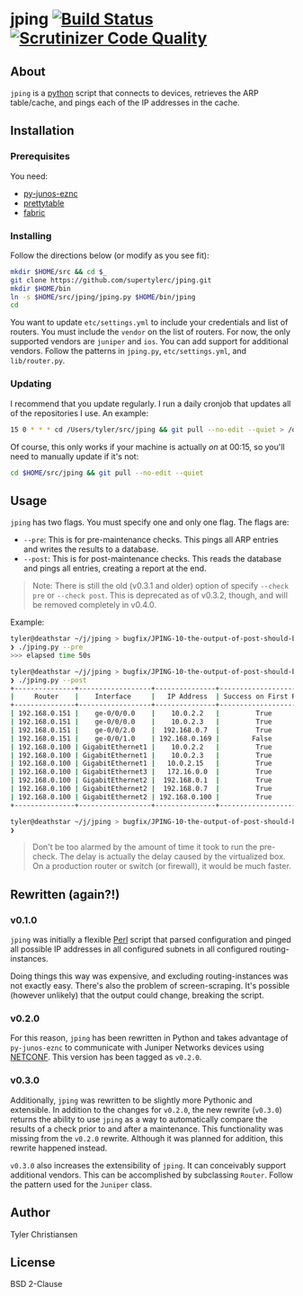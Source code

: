 # jping [![Build Status](https://travis-ci.org/supertylerc/jping.svg?branch=master)](https://travis-ci.org/supertylerc/jping) [![Scrutinizer Code Quality](https://scrutinizer-ci.com/g/supertylerc/jping/badges/quality-score.png?b=master)](https://scrutinizer-ci.com/g/supertylerc/jping/?branch=master)

## About

`jping` is a [python][1] script that connects to devices, retrieves the
ARP table/cache, and pings each of the IP addresses in the cache.

## Installation

### Prerequisites

You need:

* [py-junos-eznc][2]
* [prettytable][7]
* [fabric][8]

### Installing

Follow the directions below (or modify as you see fit):

```bash
mkdir $HOME/src && cd $_
git clone https://github.com/supertylerc/jping.git
mkdir $HOME/bin
ln -s $HOME/src/jping/jping.py $HOME/bin/jping
cd
```

You want to update `etc/settings.yml` to include your credentials and list of
routers.  You must include the `vendor` on the list of routers.  For now, the
only supported vendors are `juniper` and `ios`.  You can add support for
additional vendors.  Follow the patterns in `jping.py`, `etc/settings.yml`, and
`lib/router.py`.

### Updating

I recommend that you update regularly.  I run a daily cronjob that
updates all of the repositories I use.  An example:

```bash
15 0 * * * cd /Users/tyler/src/jping && git pull --no-edit --quiet > /dev/null 2>&1
```

Of course, this only works if your machine is actually _on_ at 00:15, so
you'll need to manually update if it's not:

```bash
cd $HOME/src/jping && git pull --no-edit --quiet
```

## Usage

`jping` has two flags.  You must specify one and only one flag.  The flags are:

* `--pre`: This is for pre-maintenance checks.  This pings all ARP entries and writes the results to a database.
* `--post`: This is for post-maintenance checks.  This reads the database and pings all entries, creating a report at the end.

> Note: There is still the old (v0.3.1 and older) option of specify
> `--check pre` or `--check post`.  This is deprecated as of v0.3.2, though, and
> will be removed completely in v0.4.0.

Example:

```bash
tyler@deathstar ~/j/jping > bugfix/JPING-10-the-output-of-post-should-be-a-single ⁝ ✚ ✱
❯ ./jping.py --pre                                                                                                               [13:06:55]
>>> elapsed time 50s

tyler@deathstar ~/j/jping > bugfix/JPING-10-the-output-of-post-should-be-a-single ⁝ ✚ ✱
❯ ./jping.py --post                                                                                                              [13:07:48]
+---------------+------------------+---------------+----------------------+-----------------------+
|     Router    |    Interface     |   IP Address  | Success on First Run | Success on Second Run |
+---------------+------------------+---------------+----------------------+-----------------------+
| 192.168.0.151 |    ge-0/0/0.0    |    10.0.2.2   |         True         |          True         |
| 192.168.0.151 |    ge-0/0/0.0    |    10.0.2.3   |         True         |          True         |
| 192.168.0.151 |    ge-0/0/2.0    |  192.168.0.7  |         True         |          True         |
| 192.168.0.151 |    ge-0/0/1.0    | 192.168.0.169 |        False         |         False         |
| 192.168.0.100 | GigabitEthernet1 |    10.0.2.2   |         True         |          True         |
| 192.168.0.100 | GigabitEthernet1 |    10.0.2.3   |         True         |          True         |
| 192.168.0.100 | GigabitEthernet1 |   10.0.2.15   |         True         |          True         |
| 192.168.0.100 | GigabitEthernet3 |   172.16.0.0  |         True         |          True         |
| 192.168.0.100 | GigabitEthernet2 |  192.168.0.1  |         True         |          True         |
| 192.168.0.100 | GigabitEthernet2 |  192.168.0.7  |         True         |          True         |
| 192.168.0.100 | GigabitEthernet2 | 192.168.0.100 |         True         |          True         |
+---------------+------------------+---------------+----------------------+-----------------------+

tyler@deathstar ~/j/jping > bugfix/JPING-10-the-output-of-post-should-be-a-single ⁝ ✚ ✱
❯                                                                                                                                [13:07:58]
```

> Don't be too alarmed by the amount of time it took to run the pre-check.  The
> delay is actually the delay caused by the virtualized box.  On a production
> router or switch (or firewall), it would be much faster.

## Rewritten (again?!)

### v0.1.0

`jping` was initially a flexible [Perl][4] script that parsed
configuration and pinged all possible IP addresses in all configured
subnets in all configured routing-instances.

Doing things this way was expensive, and excluding routing-instances was
not exactly easy.  There's also the problem of screen-scraping.  It's
possible (however unlikely) that the output could change, breaking the
script.

### v0.2.0

For this reason, `jping` has been rewritten in Python and takes
advantage of `py-junos-eznc` to communicate with Juniper Networks
devices using [NETCONF][5].  This version has been tagged as `v0.2.0`.

### v0.3.0

Additionally, `jping` was rewritten to be slightly more Pythonic and extensible.
In addition to the changes for `v0.2.0`, the new rewrite (`v0.3.0`) returns the
ability to use `jping` as a way to automatically compare the results of a check
prior to and after a maintenance.  This functionality was missing from the
`v0.2.0` rewrite.  Although it was planned for addition, this rewrite happened
instead.

`v0.3.0` also increases the extensibility of `jping`.  It can conceivably
support additional vendors.  This can be accomplished by subclassing `Router`.
Follow the pattern used for the `Juniper` class.

## Author

Tyler Christiansen

## License

BSD 2-Clause

[1]: https://www.python.org/ "Python"
[2]: https://github.com/Juniper/py-junos-eznc "py-junos-eznc"
[3]: https://docs.python.org/2/library/getpass.html "Python getpass"
[4]: http://www.perl.org "Perl"
[5]: https://en.wikipedia.org/wiki/NETCONF "NETCONF"
[6]: https://github.com/supertylerc/jping/tree/v0.1.0 "jping Perl"
[7]: https://pypi.python.org/pypi/PrettyTable "prettytable"
[8]: http://www.fabfile.org "Fabric"
